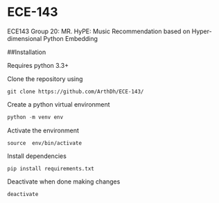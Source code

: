 # ECE-143

ECE143 Group 20: MR. HyPE: Music Recommendation based on Hyper-dimensional Python Embedding

##Installation

Requires python 3.3+

Clone the repository using
```
git clone https://github.com/ArthDh/ECE-143/
```

Create a python virtual environment
```python
python -m venv env
```
Activate the environment
```
source  env/bin/activate
```

Install dependencies
```
pip install requirements.txt
```

Deactivate when done making changes
```
deactivate
```

